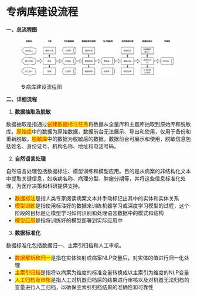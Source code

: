 # 专病库建设流程

**一、总流程图**

<figure><img src="../../.gitbook/assets/image (5).png" alt=""><figcaption><p>专病库建设流程图</p></figcaption></figure>

**二、详细流程**

1. **数据抽取及脱敏**

&#x20;   数据抽取是指通过<mark style="color:red;">创建数据标注任务</mark>将数据从全量库和主题库抽取到原始库和脱敏库。<mark style="color:red;">原始库</mark>中的数据为原始数据，数据前台无法展示、导出和使用，仅用于备份和重新脱敏。<mark style="color:red;">脱敏库</mark>中的数据为脱敏后的数据，数据前台可展示和使用，脱敏信息包括姓名、身份证号、机构名称、地址和电话号码。

2. **自然语言处理**

&#x20;   自然语言处理包括数据标注、模型训练和模型应用。目的是从病案的非结构化文本中提取关键信息，如疾病名称、病理分型、肿瘤分期等，并将这些信息标准化处理，为医疗决策和科研提供支持。

* <mark style="color:red;">数据标注</mark>是指人类专家阅读病案文本并手动标记出其中的实体和实体关系
* <mark style="color:red;">模型训练</mark>是指使用标注好的数据来训练机器学习或深度学习模型的过程，这个阶段的目标是让模型学习如何识别和处理语言数据中的模式和结构
* <mark style="color:red;">模型应用</mark>是指将训练好的模型部署到实际应用中

3. **数据标准化**

&#x20;   数据标准化包括数据归一、主索引归档和人工审核。

* <mark style="color:red;">数据解析和归一</mark>是指在实体映射成病案NLP变量后，对实体的值进行归一化处理
* <mark style="color:red;">主索引归档</mark>是指将以病案为维度的标准变量转换成以主索引为维度的NLP变量
* <mark style="color:red;">人工归档及审核</mark>是指人工对机器归档后的结果进行审核以及对机器无法归档的变量进行人工归档，以确保主索引归档结果的准确性和可靠性
